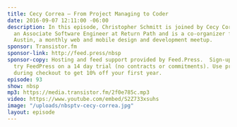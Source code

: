```yaml
---
title: Cecy Correa — From Project Managing to Coder
date: 2016-09-07 12:11:00 -06:00
description: In this episode, Christopher Schmitt is joined by Cecy Correa, who is
  an Associate Software Engineer at Return Path and is a co-organizer for Refresh
  Austin, a monthly web and mobile design and development meetup.
sponsor: Transistor.fm
sponsor-link: http://feed.press/nbsp
sponsor-copy: Hosting and feed support provided by Feed.Press.  Sign-up today and
  try FeedPress on a 14 day trial (no contracts or commitments). Use promo code *nbsp*
  during checkout to get 10% off your first year.
episode: 93
show: nbsp
mp3: https://media.transistor.fm/2f0e785c.mp3
video: https://www.youtube.com/embed/S2Z733xsuhs
image: "/uploads/nbsptv-cecy-correa.jpg"
layout: episode
---
```



